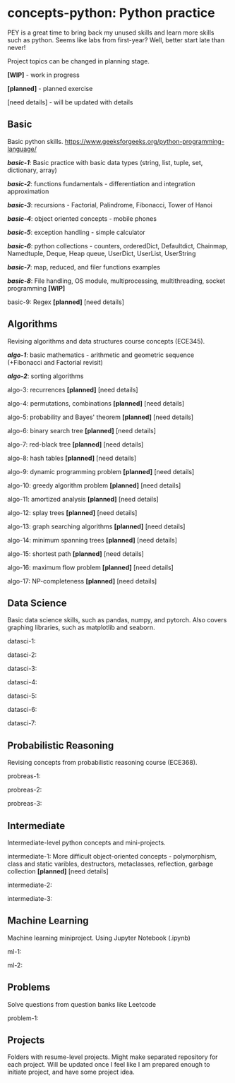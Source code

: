 # **concepts-python: Python practice**
PEY is a great time to bring back my unused skills and learn more skills such as python. Seems like labs from first-year? Well, better start late than never!

Project topics can be changed in planning stage.

**[WIP]** - work in progress

**[planned]** - planned exercise

[need details] - will be updated with details

## **Basic**
Basic python skills.
https://www.geeksforgeeks.org/python-programming-language/

**_basic-1_**: Basic practice with basic data types (string, list, tuple, set, dictionary, array) 

**_basic-2_**: functions fundamentals - differentiation and integration approximation

**_basic-3_**: recursions - Factorial, Palindrome, Fibonacci, Tower of Hanoi

**_basic-4_**: object oriented concepts - mobile phones

**_basic-5_**: exception handling - simple calculator

**_basic-6_**: python collections - counters, orderedDict, Defaultdict, Chainmap, Namedtuple, Deque, Heap queue, UserDict, UserList, UserString

**_basic-7_**: map, reduced, and filer functions examples

**_basic-8_**: File handling, OS module, multiprocessing, multithreading, socket programming **[WIP]**

basic-9: Regex **[planned]** [need details]

## **Algorithms**
Revising algorithms and data structures course concepts (ECE345).

**_algo-1_**: basic mathematics - arithmetic and geometric sequence (+Fibonacci and Factorial revisit) 

**_algo-2_**: sorting algorithms 

algo-3: recurrences **[planned]** [need details] 

algo-4: permutations, combinations **[planned]** [need details]

algo-5: probability and Bayes' theorem **[planned]** [need details]

algo-6: binary search tree **[planned]** [need details]

algo-7: red-black tree **[planned]** [need details]

algo-8: hash tables **[planned]** [need details]

algo-9: dynamic programming problem **[planned]** [need details]

algo-10: greedy algorithm problem **[planned]** [need details]

algo-11: amortized analysis **[planned]** [need details]

algo-12: splay trees **[planned]** [need details]

algo-13: graph searching algorithms **[planned]** [need details]

algo-14: minimum spanning trees **[planned]** [need details]

algo-15: shortest path **[planned]** [need details]

algo-16: maximum flow problem **[planned]** [need details]

algo-17: NP-completeness **[planned]** [need details]

## **Data Science**
Basic data science skills, such as pandas, numpy, and pytorch. Also covers graphing libraries, such as matplotlib and seaborn.

datasci-1: 

datasci-2: 

datasci-3: 

datasci-4: 

datasci-5: 

datasci-6: 

datasci-7: 

## **Probabilistic Reasoning**
Revising concepts from probabilistic reasoning course (ECE368).

probreas-1:

probreas-2:

probreas-3:

## **Intermediate**
Intermediate-level python concepts and mini-projects.

intermediate-1: More difficult object-oriented concepts - polymorphism, class and static varibles, destructors, metaclasses, reflection, garbage collection **[planned]** [need details]

intermediate-2:

intermediate-3: 

## **Machine Learning**
Machine learning miniproject. Using Jupyter Notebook (.ipynb)

ml-1:

ml-2:

## **Problems**
Solve questions from question banks like Leetcode

problem-1:

## **Projects**
Folders with resume-level projects. Might make separated repository for each project. Will be updated once I feel like I am prepared enough to initiate project, and have some project idea.
